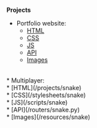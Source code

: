 **Projects**

* Portfolio website:
  *  [HTML](/projects/portfolio)<br />
  *  [CSS](/stylesheets/portfolio)<br />
  *  [JS](/scripts/portfolio)<br />
  *  [API](/index.py)<br />
  *  [Images](/resources/portfolio)<br />
 <br />
* Multiplayer:<br />
  *  [HTML](/projects/snake)<br />
  *  [CSS](/stylesheets/snake)<br />
  *  [JS](/scripts/snake)<br />
  *  [API](/routers/snake.py)<br />
  *  [Images](/resources/snake)<br />
